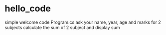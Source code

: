 # hello_code
simple welcome code
Program.cs ask your name, year, age and marks for 2 subjects 
calculate the sum of 2 subject and display sum
